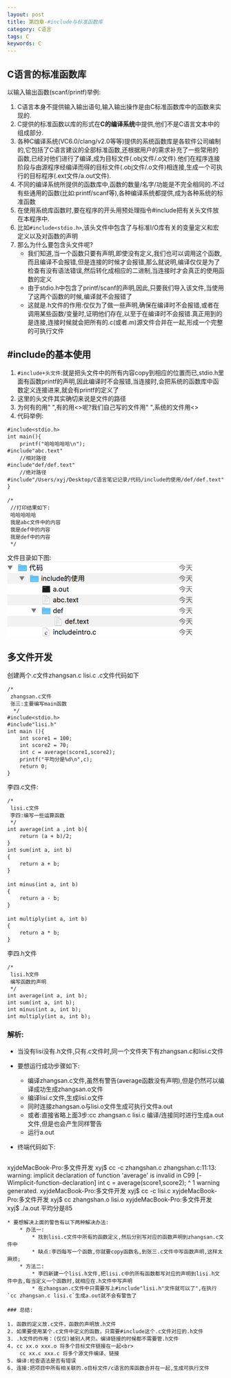 ```yaml
---
layout: post
title: 第四章-#include与标准函数库
category: C语言
tags: C
keywords: C
---
```


## C语言的标准函数库
以输入输出函数(scanf/printf)举例:<br>

1. C语言本身不提供输入输出语句,输入输出操作是由C标准函数库中的函数来实现的.
2. C提供的标准函数以库的形式在**C的编译系统**中提供,他们不是C语言文本中的组成部分.
3. 各种C编译系统(VC6.0/clang/v2.0等等)提供的系统函数库是各软件公司编制的,它包括了C语言建议的全部标准函数,还根据用户的需求补充了一些常用的函数,已经对他们进行了编译,成为目标文件(.obj文件/.o文件).他们在程序连接阶段与由源程序经编译而得的目标文件(.obj文件/.o文件)相连接,生成一个可执行的目标程序(.ext文件/a.out文件).
4. 不同的编译系统所提供的函数库中,函数的数量/名字/功能是不完全相同的.不过有些通用的函数(比如:printf/scanf等),各种编译系统都提供,成为各种系统的标准函数
5. 在使用系统库函数时,要在程序的开头用预处理指令#include把有关头文件放在本程序中.
6. 比如`#include<stdio.h>`,该头文件中包含了与标准I/O库有关的变量定义和宏定义以及对函数的声明
7. 那么为什么要包含头文件呢?
	* 我们知道,当一个函数只要有声明,即使没有定义,我们也可以调用这个函数,而且编译不会报错,但是连接的时候才会报错,那么就说明,编译仅仅是为了检查有没有语法错误,然后转化成相应的二进制,当连接时才会真正的使用函数的定义
	* 由于stdio.h中包含了printf/scanf的声明,因此,只要我们导入该文件,当使用了这两个函数的时候,编译就不会报错了
	* 这就是.h文件的作用:仅仅为了做一些声明,确保在编译时不会报错,或者在调用某些函数/变量时,证明他们存在,以至于在编译时不会报错.真正用到的是连接,连接时候就会把所有的.c(或者.m)源文件合并在一起,形成一个完整的可执行文件
	
## #include的基本使用
1. `#include+头文件`:就是把头文件中的所有内容copy到相应的位置而已,stdio.h里面有函数printf的声明,因此编译时不会报错,当连接时,会把系统的函数库中函数定义连接进来,就会有printf的定义了
2. 这里的头文件其实确切来说是文件的路径
3. 为何有的用" ",有的用<>呢?我们自己写的文件用" ",系统的文件用<>
4. 代码举例:

```
#include<stdio.h>
int main(){
    printf("哈哈哈哈哈\n");
#include"abc.text"
    //相对路径
#include"def/def.text"
    //绝对路径
#include"/Users/xyj/Desktop/C语言笔记记录/代码/include的使用/def/def.text"
}

/*
 //打印结果如下:
 哈哈哈哈哈
 我是abc文件中的内容
 我是def中的内容
 我是def中的内容
 */

```
文件目录如下图:
![文件目录图片](https://raw.githubusercontent.com/zhoghua123/imgsBed/master/Snip20171102_1.png)
## 多文件开发
创建两个.c文件zhangsan.c lisi.c
.c文件代码如下

```
/*
 zhangsan.c文件
 张三:主要编写main函数
  */
#include<stdio.h>
#include"lisi.h"
int main (){
    int score1 = 100;
    int score2 = 70;
    int c = average(score1,score2);
    printf("平均分是%d\n",c);
    return 0;
}
```
李四.c文件:

```
/*
 lisi.c文件
 李四:编写一些运算函数
 */
int average(int a ,int b){
    return (a + b)/2;
}
int sum(int a, int b)
{
    return a + b;
}

int minus(int a, int b)
{
    return a - b;
}

int multiply(int a, int b)
{
    return a * b;
}

```
李四.h文件

```
/*
 lisi.h文件
 编写函数的声明
 */
int average(int a, int b);
int sum(int a, int b);
int minus(int a, int b);
int multiply(int a, int b);

```
### 解析:
* 当没有lisi没有.h文件,只有.c文件时,同一个文件夹下有zhangsan.c和lisi.c文件
* 要想运行成功步骤如下:
	* 编译zhangsan.c文件,虽然有警告(average函数没有声明),但是仍然可以编译成功生成zhangsan.o文件 
	* 编译lisi.c文件,生成lisi.o文件
	* 同时连接zhangsan.o与lisi.o文件生成可执行文件a.out
	* 或者:直接省略上面3步:cc zhangsan.c lisi.c 编译/连接同时进行生成a.out文件,但是也会产生同样警告
	* 运行a.out

* 终端代码如下:

	```
 xyjdeMacBook-Pro:多文件开发 xyj$ cc -c zhangshan.c
 zhangshan.c:11:13: warning: implicit declaration of function 'average' is
 invalid in C99 [-Wimplicit-function-declaration]
 int c = average(score1,score2);
 ^
 1 warning generated.
 xyjdeMacBook-Pro:多文件开发 xyj$ cc -c lisi.c
 xyjdeMacBook-Pro:多文件开发 xyj$ cc zhangshan.o lisi.o
 xyjdeMacBook-Pro:多文件开发 xyj$ ./a.out
 平均分是85
```
* 要想解决上面的警告有以下两种解决办法:
	* 办法一:
		* 找到lisi.c文件中所有的函数定义,然后分别写对应的函数声明到zhangsan.c文件中
		* 缺点:李四每写一个函数,你就要copy函数名,到张三.c文件中写函数声明,这样太麻烦;
	* 方法二:
		* 李四新建一个lisi.h文件,把lisi.c中的所有函数都写对应的声明到lisi.h文件中去,每当定义一个函数时,就相应在.h文件中写声明
		* 在zhangsan.c文件中只需要写上#include"lisi.h"文件就可以了",在执行`cc zhangsan.c lisi.c`生成a.out就不会有警告了
 
### 总结:

1. 函数的定义放.c文件，函数的声明放.h文件
2. 如果要使用某个.c文件中定义的函数，只需要#include这个.c文件对应的.h文件
3. .h文件的作用：(仅仅)被别人拷贝。编译链接的时候都不需要管.h文件
4. cc xx.o xxx.o 将多个目标文件链接在一起<br>
    cc xx.c xxx.c 将多个源文件编译、链接
5. 编译:检查语法是否有错误
6. 连接:把项目中所有相关联的.o目标文件/c语言的库函数合并在一起,生成可执行文件

